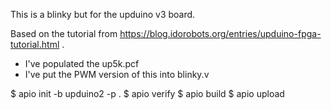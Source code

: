This is a blinky but for the upduino v3 board.


Based on the tutorial from https://blog.idorobots.org/entries/upduino-fpga-tutorial.html .

* I've populated the up5k.pcf
* I've put the PWM version of this into blinky.v

$ apio init -b upduino2 -p .
$ apio verify
$ apio build
$ apio upload

